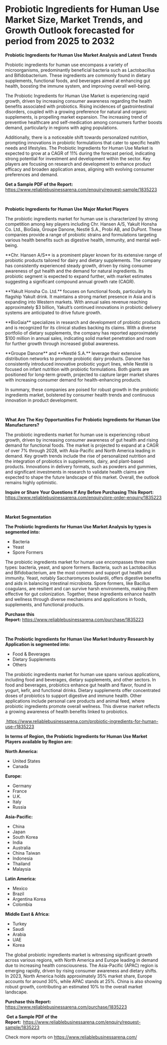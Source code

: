 <p><h1>Probiotic Ingredients for Human Use Market Size, Market Trends, and Growth Outlook forecasted for period from 2025 to 2032</h1></p><p><strong>Probiotic Ingredients for Human Use Market Analysis and Latest Trends</strong></p>
<p><p>Probiotic ingredients for human use encompass a variety of microorganisms, predominantly beneficial bacteria such as Lactobacillus and Bifidobacterium. These ingredients are commonly found in dietary supplements, functional foods, and beverages aimed at enhancing gut health, boosting the immune system, and improving overall well-being. </p><p>The Probiotic Ingredients for Human Use Market is experiencing rapid growth, driven by increasing consumer awareness regarding the health benefits associated with probiotics. Rising incidences of gastrointestinal disorders, coupled with a growing preference for natural and organic supplements, is propelling market expansion. The increasing trend of preventive healthcare and self-medication among consumers further boosts demand, particularly in regions with aging populations.</p><p>Additionally, there is a noticeable shift towards personalized nutrition, prompting innovations in probiotic formulations that cater to specific health needs and lifestyles. The Probiotic Ingredients for Human Use Market is expected to grow at a CAGR of 11% during the forecast period, indicating strong potential for investment and development within the sector. Key players are focusing on research and development to enhance product efficacy and broaden application areas, aligning with evolving consumer preferences and demand.</p></p>
<p><strong>Get a Sample PDF of the Report:&nbsp;</strong> <a href="https://www.reliablebusinessarena.com/enquiry/request-sample/1835223?utm_campaign=2887&utm_medium=2&utm_source=Github&utm_content=ia&utm_term=26032025&utm_id=probiotic-ingredients-for-human-use">https://www.reliablebusinessarena.com/enquiry/request-sample/1835223</a></p>
<p>&nbsp;</p>
<p><strong>Probiotic Ingredients for Human Use Major Market Players</strong></p>
<p><p>The probiotic ingredients market for human use is characterized by strong competition among key players including Chr. Hansen A/S, Yakult Honsha Co. Ltd., BioGaia, Groupe Danone, Nestlé S.A., Probi AB, and DuPont. These companies provide a range of probiotic strains and formulations targeting various health benefits such as digestive health, immunity, and mental well-being.</p><p>**Chr. Hansen A/S** is a prominent player known for its extensive range of probiotic products tailored for dairy and dietary supplements. The company has consistently experienced steady growth, driven by rising consumer awareness of gut health and the demand for natural ingredients. Its probiotic segment is expected to expand further, with market estimates suggesting a significant compound annual growth rate (CAGR).</p><p>**Yakult Honsha Co. Ltd.** focuses on functional foods, particularly its flagship Yakult drink. It maintains a strong market presence in Asia and is expanding into Western markets. With annual sales revenue reaching approximately $3 billion, Yakult’s continued innovations in probiotic delivery systems are anticipated to drive future growth.</p><p>**BioGaia** specializes in research and development of probiotic products and is recognized for its clinical studies backing its claims. With a diverse portfolio of dietary supplements, the company has reported approximately $100 million in annual sales, indicating solid market penetration and room for further growth through increased global awareness.</p><p>**Groupe Danone** and **Nestlé S.A.** leverage their extensive distribution networks to promote probiotic dairy products. Danone has consistently introduced innovative probiotic yogurt lines, while Nestlé is focused on infant nutrition with probiotic formulations. Both giants are positioned for long-term growth, projected to capture larger market shares with increasing consumer demand for health-enhancing products.</p><p>In summary, these companies are poised for robust growth in the probiotic ingredients market, bolstered by consumer health trends and continuous innovation in product development.</p></p>
<p>&nbsp;</p>
<p><strong>What Are The Key Opportunities For Probiotic Ingredients for Human Use Manufacturers?</strong></p>
<p><p>The probiotic ingredients market for human use is experiencing robust growth, driven by increasing consumer awareness of gut health and rising demand for functional foods. The market is projected to expand at a CAGR of over 7% through 2028, with Asia-Pacific and North America leading in demand. Key growth trends include the rise of personalized nutrition and the integration of probiotics in supplements, dairy, and plant-based products. Innovations in delivery formats, such as powders and gummies, and significant investments in research to validate health claims are expected to shape the future landscape of this market. Overall, the outlook remains highly optimistic.</p></p>
<p><strong>Inquire or Share Your Questions If Any Before Purchasing This Report:</strong> <a href="https://www.reliablebusinessarena.com/enquiry/pre-order-enquiry/1835223?utm_campaign=2887&utm_medium=2&utm_source=Github&utm_content=ia&utm_term=26032025&utm_id=probiotic-ingredients-for-human-use">https://www.reliablebusinessarena.com/enquiry/pre-order-enquiry/1835223</a></p>
<p>&nbsp;</p>
<p><strong>Market Segmentation</strong></p>
<p><strong>The Probiotic Ingredients for Human Use Market Analysis by types is segmented into:</strong></p>
<p><ul><li>Bacteria</li><li>Yeast</li><li>Spore Formers</li></ul></p>
<p><p>The probiotic ingredients market for human use encompasses three main types: bacteria, yeast, and spore formers. Bacteria, such as Lactobacillus and Bifidobacterium, are the most common and support gut health and immunity. Yeast, notably Saccharomyces boulardii, offers digestive benefits and aids in balancing intestinal microbiota. Spore formers, like Bacillus coagulans, are resilient and can survive harsh environments, making them effective for gut colonization. Together, these ingredients enhance health and wellness through diverse mechanisms and applications in foods, supplements, and functional products.</p></p>
<p><strong>Purchase this Report:&nbsp;</strong><a href="https://www.reliablebusinessarena.com/purchase/1835223?utm_campaign=2887&utm_medium=2&utm_source=Github&utm_content=ia&utm_term=26032025&utm_id=probiotic-ingredients-for-human-use">https://www.reliablebusinessarena.com/purchase/1835223</a></p>
<p>&nbsp;</p>
<p><strong>The Probiotic Ingredients for Human Use Market Industry Research by Application is segmented into:</strong></p>
<p><ul><li>Food & Beverages</li><li>Dietary Supplements</li><li>Others</li></ul></p>
<p><p>The probiotic ingredients market for human use spans various applications, including food and beverages, dietary supplements, and other sectors. In food and beverages, probiotics enhance gut health and flavor, found in yogurt, kefir, and functional drinks. Dietary supplements offer concentrated doses of probiotics to support digestive and immune health. Other applications include personal care products and animal feed, where probiotic ingredients promote overall wellness. This diverse market reflects a growing awareness of health benefits linked to probiotics.</p></p>
<p><a href="https://www.reliablebusinessarena.com/probiotic-ingredients-for-human-use-r1835223?utm_campaign=2887&utm_medium=2&utm_source=Github&utm_content=ia&utm_term=26032025&utm_id=probiotic-ingredients-for-human-use">&nbsp;https://www.reliablebusinessarena.com/probiotic-ingredients-for-human-use-r1835223</a></p>
<p><strong>In terms of Region, the Probiotic Ingredients for Human Use Market Players available by Region are:</strong></p>
<p>
    <p> <strong> North America: </strong>
        <ul>
            <li>United States</li>
            <li>Canada</li>
        </ul>
        </p> 
    <p> <strong> Europe: </strong>
        <ul>
            <li>Germany</li>
            <li>France</li>
            <li>U.K.</li>
            <li>Italy</li>
            <li>Russia</li>
        </ul>
        </p> 
    <p> <strong> Asia-Pacific: </strong>
        <ul>
            <li>China</li>
            <li>Japan</li>
            <li>South Korea</li>
            <li>India</li>
            <li>Australia</li>
            <li>China Taiwan</li>
            <li>Indonesia</li>
            <li>Thailand</li>
            <li>Malaysia</li>
        </ul>
        </p> 
    <p> <strong> Latin America: </strong>
        <ul>
            <li>Mexico</li>
            <li>Brazil</li>
            <li>Argentina Korea</li>
            <li>Colombia</li>
        </ul>
        </p> 
    <p> <strong> Middle East & Africa: </strong>
        <ul>
            <li>Turkey</li>
            <li>Saudi</li>
            <li>Arabia</li>
            <li>UAE</li>
            <li>Korea</li>
        </ul>
    </p>
    </p>
<p><p>The global probiotic ingredients market is witnessing significant growth across various regions, with North America and Europe leading in demand due to increasing health consciousness. The Asia-Pacific (APAC) region is emerging rapidly, driven by rising consumer awareness and dietary shifts. In 2023, North America holds approximately 35% market share, Europe accounts for around 30%, while APAC stands at 25%. China is also showing robust growth, contributing an estimated 10% to the overall market landscape.</p></p>
<p><strong>Purchase this Report: </strong><a href="https://www.reliablebusinessarena.com/purchase/1835223?utm_campaign=2887&utm_medium=2&utm_source=Github&utm_content=ia&utm_term=26032025&utm_id=probiotic-ingredients-for-human-use">https://www.reliablebusinessarena.com/purchase/1835223</a></p>
<p>&nbsp;<strong>Get a Sample PDF of the Report:&nbsp;&nbsp;</strong><a href="https://www.reliablebusinessarena.com/enquiry/request-sample/1835223?utm_campaign=2887&utm_medium=2&utm_source=Github&utm_content=ia&utm_term=26032025&utm_id=probiotic-ingredients-for-human-use">https://www.reliablebusinessarena.com/enquiry/request-sample/1835223</a></p>
<p><strong></strong></p>
<p>Check more reports on <a href="https://www.reliablebusinessarena.com/?utm_campaign=2887&utm_medium=2&utm_source=Github&utm_content=ia&utm_term=26032025&utm_id=probiotic-ingredients-for-human-use">https://www.reliablebusinessarena.com/</a></p>